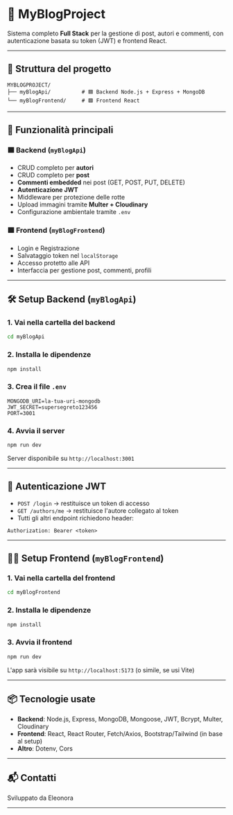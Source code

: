 # 📝 MyBlogProject

Sistema completo **Full Stack** per la gestione di post, autori e commenti, con autenticazione basata su token (JWT) e frontend React.

---

## 📁 Struttura del progetto

```
MYBLOGPROJECT/
├── myBlogApi/          # 🟦 Backend Node.js + Express + MongoDB
└── myBlogFrontend/     # 🟩 Frontend React
```

---

## 🚀 Funzionalità principali

### 🟦 Backend (`myBlogApi`)
- CRUD completo per **autori**
- CRUD completo per **post**
- **Commenti embedded** nei post (GET, POST, PUT, DELETE)
- **Autenticazione JWT**
- Middleware per protezione delle rotte
- Upload immagini tramite **Multer + Cloudinary**
- Configurazione ambientale tramite `.env`

### 🟩 Frontend (`myBlogFrontend`)
- Login e Registrazione
- Salvataggio token nel `localStorage`
- Accesso protetto alle API
- Interfaccia per gestione post, commenti, profili

---

## 🛠️ Setup Backend (`myBlogApi`)

### 1. Vai nella cartella del backend

```bash
cd myBlogApi
```

### 2. Installa le dipendenze

```bash
npm install
```

### 3. Crea il file `.env`

```env
MONGODB_URI=la-tua-uri-mongodb
JWT_SECRET=supersegreto123456
PORT=3001
```

### 4. Avvia il server

```bash
npm run dev
```

Server disponibile su `http://localhost:3001`

---

## 🔐 Autenticazione JWT

- `POST /login` → restituisce un token di accesso
- `GET /authors/me` → restituisce l'autore collegato al token
- Tutti gli altri endpoint richiedono header:

```
Authorization: Bearer <token>
```

---

## 🧑‍💻 Setup Frontend (`myBlogFrontend`)

### 1. Vai nella cartella del frontend

```bash
cd myBlogFrontend
```

### 2. Installa le dipendenze

```bash
npm install
```

### 3. Avvia il frontend

```bash
npm run dev
```

L'app sarà visibile su `http://localhost:5173` (o simile, se usi Vite)

---

## 📦 Tecnologie usate

- **Backend**: Node.js, Express, MongoDB, Mongoose, JWT, Bcrypt, Multer, Cloudinary
- **Frontend**: React, React Router, Fetch/Axios, Bootstrap/Tailwind (in base al setup)
- **Altro**: Dotenv, Cors

---

## 📬 Contatti

Sviluppato da Eleonora 

---